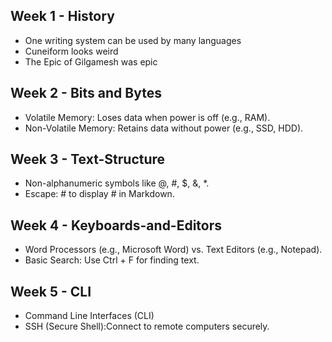 ## Week 1 - History
- One writing system can be used by many languages
- Cuneiform looks weird
- The Epic of Gilgamesh was epic
## Week 2 - Bits and Bytes
- Volatile Memory: Loses data when power is off (e.g., RAM).
- Non-Volatile Memory: Retains data without power (e.g., SSD, HDD).
## Week 3 - Text-Structure
- Non-alphanumeric symbols like @, #, $, &, *.
- Escape: \# to display # in Markdown.
## Week 4 - Keyboards-and-Editors
- Word Processors (e.g., Microsoft Word) vs. Text Editors (e.g., Notepad).
- Basic Search: Use Ctrl + F for finding text.
## Week 5 - CLI
- Command Line Interfaces (CLI)
- SSH (Secure Shell):Connect to remote computers securely.
